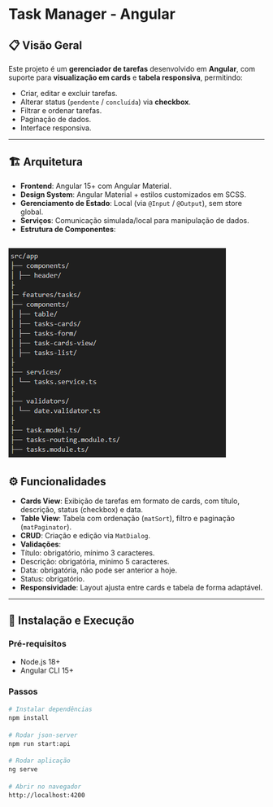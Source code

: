 # Task Manager - Angular

## 📋 Visão Geral
Este projeto é um **gerenciador de tarefas** desenvolvido em **Angular**, com suporte para **visualização em cards** e **tabela responsiva**, permitindo:
- Criar, editar e excluir tarefas.
- Alterar status (`pendente` / `concluída`) via **checkbox**.
- Filtrar e ordenar tarefas.
- Paginação de dados.
- Interface responsiva.

---

## 🏗 Arquitetura
- **Frontend**: Angular 15+ com Angular Material.
- **Design System**: Angular Material + estilos customizados em SCSS.
- **Gerenciamento de Estado**: Local (via `@Input` / `@Output`), sem store global.
- **Serviços**: Comunicação simulada/local para manipulação de dados.
- **Estrutura de Componentes**:

![alt text](estruturas.png)
---

## ⚙️ Funcionalidades
- **Cards View**: Exibição de tarefas em formato de cards, com título, descrição, status (checkbox) e data.
- **Table View**: Tabela com ordenação (`matSort`), filtro e paginação (`matPaginator`).
- **CRUD**: Criação e edição via `MatDialog`.
- **Validações**:
- Título: obrigatório, mínimo 3 caracteres.
- Descrição: obrigatória, mínimo 5 caracteres.
- Data: obrigatória, não pode ser anterior a hoje.
- Status: obrigatório.
- **Responsividade**: Layout ajusta entre cards e tabela de forma adaptável.

---

## 🚀 Instalação e Execução

### Pré-requisitos
- Node.js 18+
- Angular CLI 15+

### Passos
```bash
# Instalar dependências
npm install

# Rodar json-server
npm run start:api

# Rodar aplicação
ng serve

# Abrir no navegador
http://localhost:4200